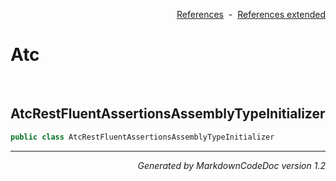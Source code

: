 <div style='text-align: right'>

[References](Index.md)&nbsp;&nbsp;-&nbsp;&nbsp;[References extended](IndexExtended.md)
</div>

# Atc

<br />


## AtcRestFluentAssertionsAssemblyTypeInitializer

```csharp
public class AtcRestFluentAssertionsAssemblyTypeInitializer
```

<hr /><div style='text-align: right'><i>Generated by MarkdownCodeDoc version 1.2</i></div>
